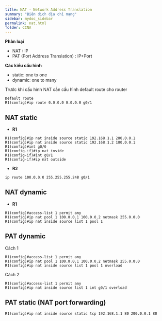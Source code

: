 ```yaml
---
title: NAT - Network Address Translation
summary: "Biên dịch địa chỉ mạng"
sidebar: mydoc_sidebar
permalink: nat.html
folder: CCNA
---
```


**Phân loại**
* NAT : IP
* PAT (Port Address Translation) : IP+Port

**Các kiểu cấu hình**
* static: one to one
* dynamic: one to many 

Trước khi cấu hình NAT cần cấu hình default route cho router

```
Default route
R1(config)#ip route 0.0.0.0 0.0.0.0 g0/1
```

## NAT static

* __R1__

```
R1(config)#ip nat inside source static 192.168.1.1 200.0.0.1
R1(config)#ip nat inside source static 192.168.1.2 100.0.0.1
R1(config)#int g0/0
R1(config-if)#ip nat inside
R1(config-if)#int g0/1
R1(config-if)#ip nat outside
```

* __R2__

```
ip route 100.0.0.0 255.255.255.248 g0/1
```

## NAT dynamic

* __R1__

```
R1(config)#access-list 1 permit any
R1(config)#ip nat pool 1 100.0.0.1 100.0.0.2 netmask 255.0.0.0
R1(config)#ip nat inside source list 1 pool 1
```

## PAT dynamic

Cách 1

```
R1(config)#access-list 1 permit any
R1(config)#ip nat pool 1 100.0.0.1 100.0.0.2 netmask 255.0.0.0
R1(config)#ip nat inside source list 1 pool 1 overload
```

Cách 2

```
R1(config)#access-list 1 permit any
R1(config)#ip nat inside source list 1 int g0/1 overload
```

## PAT static (NAT port forwarding)

```
R1(config)#ip nat inside source static tcp 192.168.1.1 80 200.0.0.1 80
```
